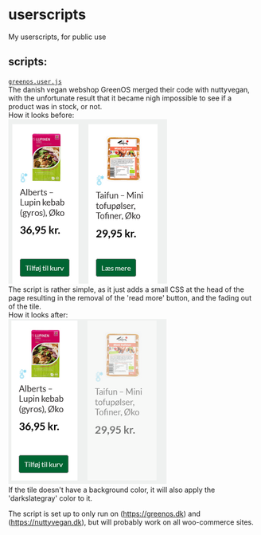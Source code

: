 # userscripts

My userscripts, for public use

## scripts:

[`greenos.user.js`](./userscripts/greenos.user.js)   
The danish vegan webshop GreenOS merged their code with nuttyvegan, with the 
unfortunate result that it became nigh impossible to see if a product was in
stock, or not.   
How it looks before:   
![Greenos before the script](./assets/greenos-before.png "before the script")   
The script is rather simple, as it just adds a small CSS at the head of the page
resulting in the removal of the 'read more' button, and the fading out of the
tile.   
How it looks after:   
![Greenos with the script](./assets/greenos-after.png "with the script")   
If the tile doesn't have a background color, it will also apply the 
'darkslategray' color to it.

The script is set up to only run on (https://greenos.dk) and 
(https://nuttyvegan.dk), but will probably work on all woo-commerce sites.